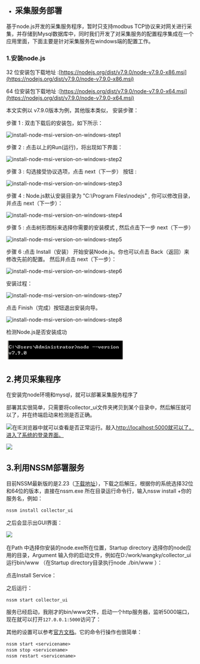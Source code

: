 * ## 采集服务部署

基于node.js开发的采集服务程序，暂时只支持modbus TCP协议来对网关进行采集，并存储到Mysql数据库中，同时我们开发了对采集服务的配置程序集成在一个应用里面，下面主要是针对采集服务在windows端的配置工作。

### 1.安装node.js

32 位安装包下载地址 :[https://nodejs.org/dist/v7.9.0/node-v7.9.0-x86.msi](https://nodejs.org/dist/v7.9.0/node-v7.9.0-x86.msi)

64 位安装包下载地址 :[https://nodejs.org/dist/v7.9.0/node-v7.9.0-x64.msi](https://nodejs.org/dist/v7.9.0/node-v7.9.0-x64.msi)

本文实例以 v7.9.0版本为例，其他版本类似， 安装步骤：

步骤 1 : 双击下载后的安装包，如下所示：

![](http://www.runoob.com/wp-content/uploads/2014/03/install-node-msi-version-on-windows-step1.png "install-node-msi-version-on-windows-step1")

步骤 2 : 点击以上的Run\(运行\)，将出现如下界面：

![](http://www.runoob.com/wp-content/uploads/2014/03/install-node-msi-version-on-windows-step2.png "install-node-msi-version-on-windows-step2")

步骤 3 : 勾选接受协议选项，点击 next（下一步） 按钮 :

![](http://www.runoob.com/wp-content/uploads/2014/03/install-node-msi-version-on-windows-step3.png "install-node-msi-version-on-windows-step3")

步骤 4 : Node.js默认安装目录为 "C:\Program Files\nodejs\" , 你可以修改目录，并点击 next（下一步）：

![](http://www.runoob.com/wp-content/uploads/2014/03/install-node-msi-version-on-windows-step4.png "install-node-msi-version-on-windows-step4")

步骤 5 : 点击树形图标来选择你需要的安装模式 , 然后点击下一步 next（下一步）

![](http://www.runoob.com/wp-content/uploads/2014/03/install-node-msi-version-on-windows-step5.png "install-node-msi-version-on-windows-step5")

步骤 6 :点击 Install（安装） 开始安装Node.js。你也可以点击 Back（返回）来修改先前的配置。 然后并点击 next（下一步）：

![](http://www.runoob.com/wp-content/uploads/2014/03/install-node-msi-version-on-windows-step6.png "install-node-msi-version-on-windows-step6")

安装过程：

![](http://www.runoob.com/wp-content/uploads/2014/03/install-node-msi-version-on-windows-step7.png "install-node-msi-version-on-windows-step7")

点击 Finish（完成）按钮退出安装向导。

![](http://www.runoob.com/wp-content/uploads/2014/03/install-node-msi-version-on-windows-step8.png "install-node-msi-version-on-windows-step8")

检测Node.js是否安装成功

![](/assets/node_check.png)

## 2.拷贝采集程序

在安装完node环境和mysql，就可以部署采集服务程序了

部署其实很简单，只需要将collector\_ui文件夹拷贝到某个目录中，然后解压就可以了，并在终端启动来检测是否正确。

![](/assets/ui.png)在IE浏览器中就可以查看是否正常运行。敲入[http://localhost:5000就可以了，进入了系统的登录界面。](http://localhost:5000就可以了，进入了系统的登录界面。)

![](/assets/login.png)

## 3.利用NSSM部署服务

目前NSSM最新版的是2.23（[下载地址](http://nssm.cc/release/nssm-2.23.zip)），下载之后解压，根据你的系统选择32位和64位的版本，直接在nssm.exe 所在目录运行命令行，输入nssw install +你的服务名，例如：

```bash
nssm install collector_ui
```

之后会显示出GUI界面：

![](http://img.keenwon.com/2014/07/20140708222155_45820.png)

在Path 中选择你安装的node.exe所在位置，Startup directory 选择你的node应用的目录，Argument 输入你的启动文件，例如在D:/work/wangky/collector\_ui运行bin/www （在Startup directory目录执行node ./bin/www ）：



点击Install Service：



之后运行：

```
nssm start collector_ui
```

服务已经启动，我刚才的bin/www文件，启动一个http服务器，监听5000端口，现在就可以打开`127.0.0.1:5000`访问了：

其他的设置可以参考[官方文档](http://nssm.cc/usage)。它的命令行操作也很简单：

```
nssm start <servicename>
nssm stop <servicename> 
nssm restart <servicename>
```



